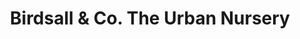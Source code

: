 ---
title: "Birdsall & Co. The Urban Nursery"
url: /denver/birdsall-und-co-the-urban-nursery/
shop: Garten-Center
---